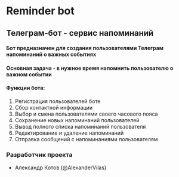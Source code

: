 # Reminder bot
## Телеграм-бот - сервис напоминаний

#### Бот предназначен для создания пользователями Телеграм напоминаний о важных событиях

#### Основная задача - в нужное время напомнить пользователю о важном событии

#### Функции бота:

1. Регистрация пользователей боте
2. Сбор контактной информации
3. Выбор и смена пользователями своего часового пояса
4. Сохранение новых напоминаний пользователей
5. Вывод полного списка напоминаний пользователя
6. Редактирование и удаление напоминаний
7. Отправка сообщений с напоминаниями пользователям 

### Разработчик проекта

* Александр Котов (@AlexanderVilas)
